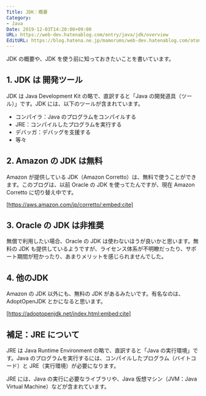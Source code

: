 ```yaml
---
Title: JDK：概要
Category:
- Java
Date: 2019-12-03T14:20:00+09:00
URL: https://web-dev.hatenablog.com/entry/java/jdk/overview
EditURL: https://blog.hatena.ne.jp/mamorums/web-dev.hatenablog.com/atom/entry/10328749687178884011
---
```


JDK の概要や、JDK を使う前に知っておきたいことを書いています。

## 1. JDK は 開発ツール
JDK は Java Development Kit の略で、直訳すると「Java の開発道具（ツール）」です。JDK には、以下のツールが含まれています。

- コンパイラ：Java のプログラムをコンパイルする
- JRE：コンパイルしたプログラムを実行する
- デバッガ：デバッグを支援する
- 等々


## 2. Amazon の JDK は無料
Amazon が提供している JDK（Amazon Corretto）は、無料で使うことができます。このブログは、以前 Oracle の JDK を使ってたんですが、現在 Amazon Corretto に切り替え中です。

[https://aws.amazon.com/jp/corretto/:embed:cite]


## 3. Oracle の JDK は非推奨
無償で利用したい場合、Oracle の JDK は使わないほうが良いかと思います。無料の JDK も提供しているようですが、ライセンス体系が不明瞭だったり、サポート期間が短かったり、あまりメリットを感じられませんでした。


## 4. 他のJDK
Amazon の JDK 以外にも、無料の JDK があるみたいです。有名なのは、AdoptOpenJDK とかになると思います。

[https://adoptopenjdk.net/index.html:embed:cite]


## 補足：JRE について
JRE は Java Runtime Environment の略で、直訳すると「Java の実行環境」です。Java のプログラムを実行するには、コンパイルしたプログラム（バイトコード）と JRE（実行環境）が必要になります。

JRE には、Java の実行に必要なライブラリや、Java 仮想マシン（JVM：Java Virtual Machine）などが含まれています。
